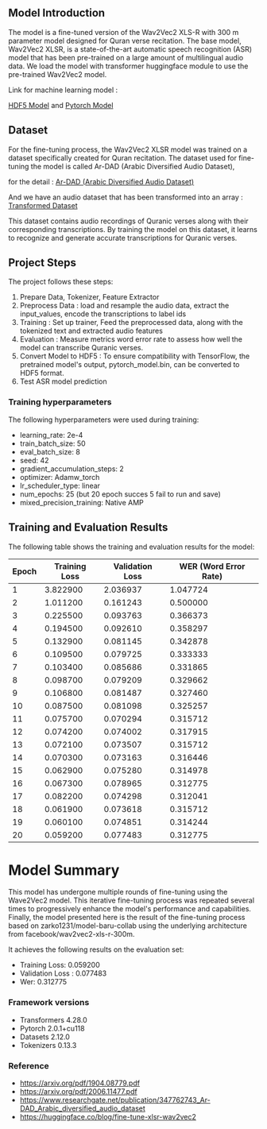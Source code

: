 ## Model Introduction

The model is a fine-tuned version of the Wav2Vec2 XLS-R with 300 m parameter model designed for Quran verse recitation. The base model, Wav2Vec2 XLSR, is a state-of-the-art automatic speech recognition (ASR) model that has been pre-trained on a large amount of multilingual audio data. We load the model with transformer huggingface module to use the pre-trained Wav2Vec2 model.

Link for machine learning model :  

[HDF5 Model](https://drive.google.com/drive/folders/1-RatZzbGBzYpXhuR5tK8VzoFNFO7eD2o?usp=sharing)
and [Pytorch Model](https://drive.google.com/drive/folders/1mKV1C4A-yBYcKVKUBGzuGvzAorqhYvii?usp=sharing)

## Dataset

For the fine-tuning process, the Wav2Vec2 XLSR model was trained on a dataset specifically created for Quran recitation. 
The dataset used for fine-tuning the model is called Ar-DAD (Arabic Diversified Audio Dataset), 

for the detail : [Ar-DAD (Arabic Diversified Audio Dataset)](https://data.mendeley.com/datasets/3kndp5vs6b/3)

And we have an audio dataset that has been transformed into an array : [Transformed Dataset](https://drive.google.com/file/d/1p2OMbXNpgin-2GOcHq_7NpkoYhb_o91y/view)

This dataset contains audio recordings of Quranic verses along with their corresponding transcriptions. By training the model on this dataset, it learns to recognize and generate accurate transcriptions for Quranic verses.

## Project Steps

The project follows these steps:

1. Prepare Data, Tokenizer, Feature Extractor
2. Preprocess Data : load and resample the audio data, extract the input_values, encode the transcriptions to label ids
3. Training : Set up trainer, Feed the preprocessed data, along with the tokenized text and extracted audio features
4. Evaluation : Measure metrics word error rate to assess how well the model can transcribe Quranic verses.
5. Convert Model to HDF5 : To ensure compatibility with TensorFlow, the pretrained model's output, pytorch_model.bin, can be converted to HDF5 format. 
6. Test ASR model prediction

### Training hyperparameters

The following hyperparameters were used during training:
- learning_rate: 2e-4
- train_batch_size: 50
- eval_batch_size: 8
- seed: 42
- gradient_accumulation_steps: 2
- optimizer: Adamw_torch
- lr_scheduler_type: linear
- num_epochs: 25 (but 20 epoch succes 5 fail to run and save)
- mixed_precision_training: Native AMP

## Training and Evaluation Results

The following table shows the training and evaluation results for the model:

| Epoch | Training Loss | Validation Loss | WER (Word Error Rate) |
|-------|---------------|-----------------|----------------------|
| 1     | 3.822900      | 2.036937        | 1.047724             |
| 2     | 1.011200      | 0.161243        | 0.500000             |
| 3     | 0.225500      | 0.093763        | 0.366373             |
| 4     | 0.194500      | 0.092610        | 0.358297             |
| 5     | 0.132900      | 0.081145        | 0.342878             |
| 6     | 0.109500      | 0.079725        | 0.333333             |
| 7     | 0.103400      | 0.085686        | 0.331865             |
| 8     | 0.098700      | 0.079209        | 0.329662             |
| 9     | 0.106800      | 0.081487        | 0.327460             |
| 10    | 0.087500      | 0.081098        | 0.325257             |
| 11    | 0.075700      | 0.070294        | 0.315712             |
| 12    | 0.074200      | 0.074002        | 0.317915             |
| 13    | 0.072100      | 0.073507        | 0.315712             |
| 14    | 0.070300      | 0.073163        | 0.316446             |
| 15    | 0.062900      | 0.075280        | 0.314978             |
| 16    | 0.067300      | 0.078965        | 0.312775             |
| 17    | 0.082200      | 0.074298        | 0.312041             |
| 18    | 0.061900      | 0.073618        | 0.315712             |
| 19    | 0.060100      | 0.074851        | 0.314244             |
| 20    | 0.059200      | 0.077483        | 0.312775             |

# Model Summary

This model has undergone multiple rounds of fine-tuning using the Wave2Vec2 model. This iterative fine-tuning process was repeated several times to progressively enhance the model's performance and capabilities. Finally, the model presented here is the result of the fine-tuning process based on zarko1231/model-baru-collab using the underlying architecture from facebook/wav2vec2-xls-r-300m.

It achieves the following results on the evaluation set:
- Training Loss: 0.059200
- Validation Loss : 0.077483
- Wer: 0.312775

### Framework versions

- Transformers 4.28.0
- Pytorch 2.0.1+cu118
- Datasets 2.12.0
- Tokenizers 0.13.3

### Reference
- https://arxiv.org/pdf/1904.08779.pdf
- https://arxiv.org/pdf/2006.11477.pdf
- https://www.researchgate.net/publication/347762743_Ar-DAD_Arabic_diversified_audio_dataset
- https://huggingface.co/blog/fine-tune-xlsr-wav2vec2

